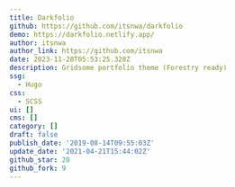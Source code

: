 ```yaml
---
title: Darkfolio
github: https://github.com/itsnwa/darkfolio
demo: https://darkfolio.netlify.app/
author: itsnwa
author_link: https://github.com/itsnwa
date: 2023-11-28T05:53:25.328Z
description: Gridsome portfolio theme (Forestry ready)
ssg:
  - Hugo
css:
  - SCSS
ui: []
cms: []
category: []
draft: false
publish_date: '2019-08-14T09:55:03Z'
update_date: '2021-04-21T15:44:02Z'
github_star: 20
github_fork: 9
---
```

